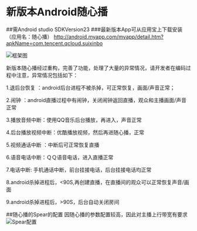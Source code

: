 # 新版本Android随心播
##需Android studio SDKVersion23
###最新版本App可从应用宝上下载安装（应用名：随心播）
http://android.myapp.com/myapp/detail.htm?apkName=com.tencent.qcloud.suixinbo

![框架图](http://raw.github.com/zhaoyang21cn/Android_Suixinbo/master/app_cloud.png)


新版本随心播经过重构，完善了功能，处理了大量的异常情况，请开发者在编码过程中注意，异常情况包括如下：

1.退后台恢复 ：android后台进程不被杀掉，可正常恢复，画面/声音正常；

2.闹钟 ：android直播过程中有闹钟，关闭闹钟返回直播，观众和主播画面/声音正常

3.播放音频中断：使用QQ音乐后台播放，再进入，声音正常

4.后台播放视频中断：优酷播放视频，然后再进随心播，正常

5.视频通话中断 ：中断后可正常恢复直播

6.语音电话中断：ＱＱ语音电话，进入直播正常

7.电话中断: 手机通话中断，前台挂接电话，后台挂接电话均正常

8.android杀掉进程后，<90S,再创建直播，在直播间的观众可以正常恢复声音/画面

9.android杀掉进程后，>90S，后台自动关闭房间

##随心播的Spear的配置
因随心播的参数配置较高，因此对主播上行带宽有要求
![Spear配置](https://raw.githubusercontent.com/zhaoyang21cn/Android_Suixinbo/master/QQ%E6%88%AA%E5%9B%BE20160520170326.jpg)
